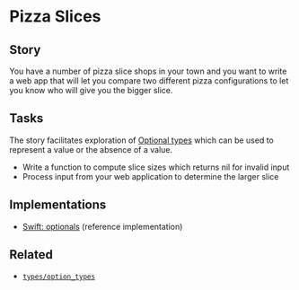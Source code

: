 # Pizza Slices

## Story

You have a number of pizza slice shops in your town and you want to write a web app that will let you compare two different pizza configurations to let you know who will give you the bigger slice.

## Tasks

The story facilitates exploration of [Optional types][types-option-types] which can be used to represent a value or the absence of a value.

- Write a function to compute slice sizes which returns nil for invalid input
- Process input from your web application to determine the larger slice

## Implementations

- [Swift: optionals][implementation-swift] (reference implementation)

## Related

- [`types/option_types`][types-option-types]

[types-option-types]: ../types/option_types.md
[implementation-swift]: ../../languages/swift/exercises/concept/pizza-slices/.docs/instructions.md
